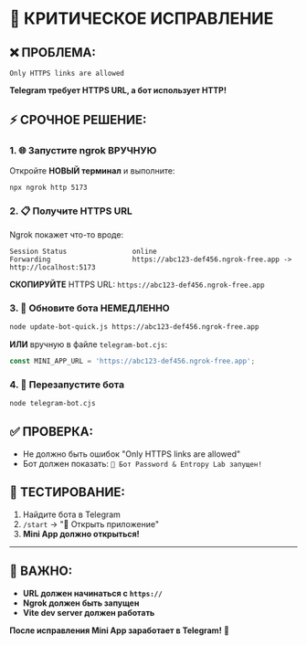 # 🚨 КРИТИЧЕСКОЕ ИСПРАВЛЕНИЕ

## ❌ ПРОБЛЕМА:
```
Only HTTPS links are allowed
```
**Telegram требует HTTPS URL, а бот использует HTTP!**

## ⚡ СРОЧНОЕ РЕШЕНИЕ:

### 1. 🌐 Запустите ngrok ВРУЧНУЮ
Откройте **НОВЫЙ терминал** и выполните:
```bash
npx ngrok http 5173
```

### 2. 📋 Получите HTTPS URL
Ngrok покажет что-то вроде:
```
Session Status                online
Forwarding                    https://abc123-def456.ngrok-free.app -> http://localhost:5173
```
**СКОПИРУЙТЕ** HTTPS URL: `https://abc123-def456.ngrok-free.app`

### 3. 🔧 Обновите бота НЕМЕДЛЕННО
```bash
node update-bot-quick.js https://abc123-def456.ngrok-free.app
```

**ИЛИ** вручную в файле `telegram-bot.cjs`:
```javascript
const MINI_APP_URL = 'https://abc123-def456.ngrok-free.app';
```

### 4. 🚀 Перезапустите бота
```bash
node telegram-bot.cjs
```

## ✅ ПРОВЕРКА:
- Не должно быть ошибок "Only HTTPS links are allowed"
- Бот должен показать: `🤖 Бот Password & Entropy Lab запущен!`

## 🎯 ТЕСТИРОВАНИЕ:
1. Найдите бота в Telegram
2. `/start` → "🔐 Открыть приложение"
3. **Mini App должно открыться!**

---

## 🔧 ВАЖНО:
- **URL должен начинаться с `https://`**
- **Ngrok должен быть запущен**
- **Vite dev server должен работать**

**После исправления Mini App заработает в Telegram!** 🚀
